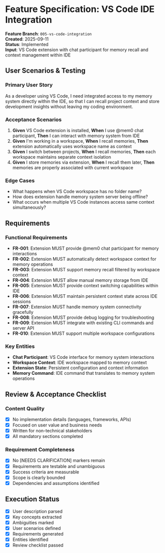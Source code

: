 # Feature Specification: VS Code IDE Integration

**Feature Branch**: `005-vs-code-integration`  
**Created**: 2025-09-11  
**Status**: Implemented  
**Input**: VS Code extension with chat participant for memory recall and context management within IDE

## User Scenarios & Testing

### Primary User Story
As a developer using VS Code, I need integrated access to my memory system directly within the IDE, so that I can recall project context and store development insights without leaving my coding environment.

### Acceptance Scenarios
1. **Given** VS Code extension is installed, **When** I use @mem0 chat participant, **Then** I can interact with memory system from IDE
2. **Given** I'm working in a workspace, **When** I recall memories, **Then** extension automatically uses workspace name as context
3. **Given** I switch between projects, **When** I recall memories, **Then** each workspace maintains separate context isolation
4. **Given** I store memories via extension, **When** I recall them later, **Then** memories are properly associated with current workspace

### Edge Cases
- What happens when VS Code workspace has no folder name?
- How does extension handle memory system server being offline?
- What occurs when multiple VS Code instances access same context simultaneously?

## Requirements

### Functional Requirements
- **FR-001**: Extension MUST provide @mem0 chat participant for memory interactions
- **FR-002**: Extension MUST automatically detect workspace context for memory operations
- **FR-003**: Extension MUST support memory recall filtered by workspace context
- **FR-004**: Extension MUST allow manual memory storage from IDE
- **FR-005**: Extension MUST provide context switching capabilities within IDE
- **FR-006**: Extension MUST maintain persistent context state across IDE sessions
- **FR-007**: Extension MUST handle memory system connectivity gracefully
- **FR-008**: Extension MUST provide debug logging for troubleshooting
- **FR-009**: Extension MUST integrate with existing CLI commands and server API
- **FR-010**: Extension MUST support multiple workspace configurations

### Key Entities
- **Chat Participant**: VS Code interface for memory system interactions
- **Workspace Context**: IDE workspace mapped to memory context
- **Extension State**: Persistent configuration and context information
- **Memory Command**: IDE command that translates to memory system operations

## Review & Acceptance Checklist

### Content Quality
- [x] No implementation details (languages, frameworks, APIs)
- [x] Focused on user value and business needs
- [x] Written for non-technical stakeholders
- [x] All mandatory sections completed

### Requirement Completeness
- [x] No [NEEDS CLARIFICATION] markers remain
- [x] Requirements are testable and unambiguous  
- [x] Success criteria are measurable
- [x] Scope is clearly bounded
- [x] Dependencies and assumptions identified

## Execution Status

- [x] User description parsed
- [x] Key concepts extracted
- [x] Ambiguities marked
- [x] User scenarios defined
- [x] Requirements generated
- [x] Entities identified
- [x] Review checklist passed
